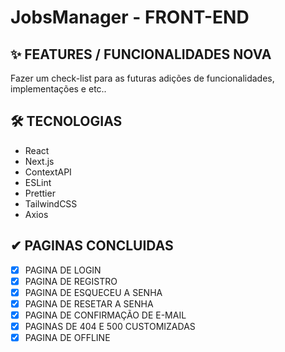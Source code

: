 # JobsManager - FRONT-END

## ✨ FEATURES / FUNCIONALIDADES NOVA
Fazer um check-list para as futuras adições de funcionalidades, implementações e etc..

## 🛠 TECNOLOGIAS

- React
- Next.js
- ContextAPI
- ESLint
- Prettier
- TailwindCSS
- Axios

## ✔ PAGINAS CONCLUIDAS

- [x] PAGINA DE LOGIN
- [x] PAGINA DE REGISTRO
- [x] PAGINA DE ESQUECEU A SENHA
- [X] PAGINA DE RESETAR A SENHA
- [x] PAGINA DE CONFIRMAÇÃO DE E-MAIL
- [x] PAGINAS DE 404 E 500 CUSTOMIZADAS
- [x] PAGINA DE OFFLINE
